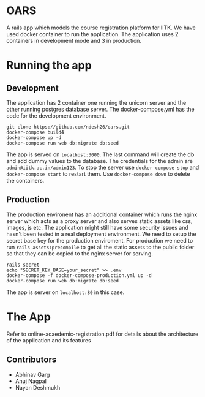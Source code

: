# OARS 

A rails app which models the course registration platform for IITK. We have used docker container to run the application. The
application uses 2 containers in development mode and 3 in production.

# Running the app

## Development

The application has 2 container one running the unicorn server and the other running postgres database server. The
docker-compose.yml has the code for the development environment.

    git clone https://github.com/ndesh26/oars.git
    docker-compose build4
    docker-compose up -d
    docker-compose run web db:migrate db:seed

The app is served on `localhost:3000`. The last command will create the db and add dummy values to the database. The credentials for the admin are `admin@iitk.ac.in/admin123`. To stop the
server use `docker-compose stop` and `docker-compose start` to restart them. Use `docker-compose down` to delete the containers.

## Production

The production environent has an additional container which runs the nginx server which acts as a proxy server and also serves
static assets like css, images, js etc. The application might still have some security issues and hasn't been tested in a real
deployment environment. We need to setup the secret base key for the production enviroment. For production we need to run
`rails assets:precompile` to get all the static assets to the public folder so that they can be copied to the nginx server for
serving.

    rails secret
    echo "SECRET_KEY_BASE=your_secret" >> .env
    docker-compose -f docker-compose-production.yml up -d
    docker-compose run web db:migrate db:seed

The app is server on `localhost:80` in this case.


# The App

Refer to online-acaedemic-registration.pdf for details about the architecture of the application and its features 

## Contributors
* Abhinav Garg
* Anuj Nagpal
* Nayan Deshmukh
